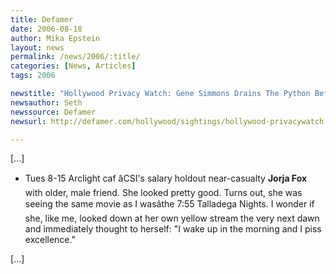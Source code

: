 ```yaml
---
title: Defamer
date: 2006-08-18
author: Mika Epstein
layout: news
permalink: /news/2006/:title/
categories: [News, Articles]
tags: 2006

newstitle: "Hollywood Privacy Watch: Gene Simmons Drains The Python Before Midnight &#8216;Snakes' Screening  "
newsauthor: Seth  
newssource: Defamer  
newsurl: http://defamer.com/hollywood/sightings/hollywood-privacywatch-gene-simmons-drains-the-python-before-midnight-snakes-screening-195292.php  

---
```


[...]

* Tues 8-15 Arclight caf âCSI's salary holdout near-casualty **Jorja Fox** with older, male friend. She looked pretty good. Turns out, she was seeing the same movie as I wasâthe 7:55 Talladega Nights. I wonder if she, like me, looked down at her own yellow stream the very next dawn and immediately thought to herself: "I wake up in the morning and I piss excellence."

[...]  
